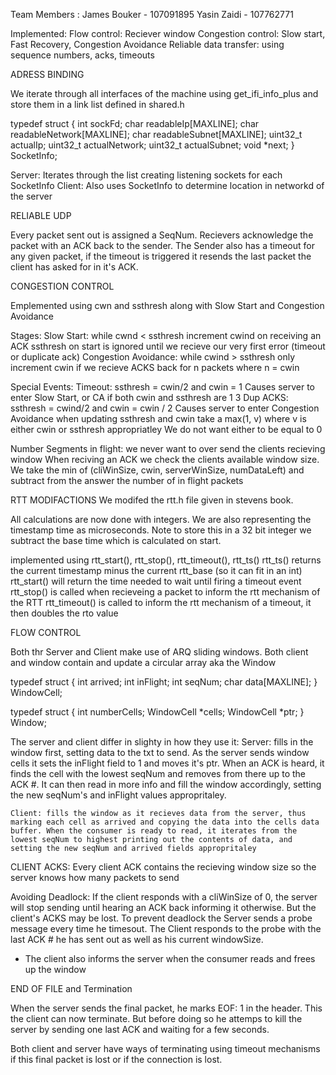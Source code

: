Team Members : 
James Bouker  - 107091895
Yasin Zaidi   - 107762771 

Implemented:
  Flow control: Reciever window
  Congestion control: Slow start, Fast Recovery, Congestion Avoidance
  Reliable data transfer: using sequence numbers, acks, timeouts

ADRESS BINDING

  We iterate through all interfaces of the machine using get_ifi_info_plus and store them in a link list defined in shared.h

  typedef struct {
      int sockFd;
      char readableIp[MAXLINE];
      char readableNetwork[MAXLINE];
      char readableSubnet[MAXLINE];
      uint32_t actualIp;
      uint32_t actualNetwork;
      uint32_t actualSubnet;
      void *next; 
  } SocketInfo;

  Server: Iterates through the list creating listening sockets for each SocketInfo
  Client: Also uses SocketInfo to determine location in networkd of the server 

RELIABLE UDP

  Every packet sent out is assigned a SeqNum. Recievers acknowledge the packet with an ACK back to the sender.
  The Sender also has a timeout for any given packet, if the timeout is triggered it resends the last packet the client has asked for in it's ACK.

CONGESTION CONTROL

  Emplemented using cwn and ssthresh along with Slow Start and Congestion Avoidance

  Stages:
    Slow Start: while cwnd < ssthresh increment cwind on receiving an ACK
      ssthresh on start is ignored until we recieve our very first error (timeout or duplicate ack)
    Congestion Avoidance: while cwind > ssthresh
      only increment cwin if we recieve ACKS back for n packets where n = cwin

  Special Events:
    Timeout: ssthresh = cwin/2 and cwin = 1 
      Causes server to enter Slow Start, or CA if both cwin and ssthresh are 1
    3 Dup ACKS: ssthresh = cwind/2 and cwin = cwin / 2
      Causes server to enter Congestion Avoidance
    when updating ssthresh and cwin take a max(1, v) where v is either cwin or ssthresh appropriatley
    We do not want either to be equal to 0

  Number Segments in flight: we never want to over send the clients recieving window
  When reciving an ACK we check the clients available window size. 
  We take the min of (cliWinSize, cwin, serverWinSize, numDataLeft) and subtract from the answer the number of in flight packets

RTT MODIFACTIONS
  We modifed the rtt.h file given in stevens book.

  All calculations are now done with integers. We are also representing the timestamp time as microseconds.
  Note to store this in a 32 bit integer we subtract the base time which is calculated on start.

  implemented using rtt_start(), rtt_stop(), rtt_timeout(), rtt_ts()
  rtt_ts()      returns the current timestamp minus the current rtt_base (so it can fit in an int)
  rtt_start()   will return the time needed to wait until firing a timeout event
  rtt_stop()    is called when recieveing a packet to inform the rtt mechanism of the RTT
  rtt_timeout() is called to inform the rtt mechanism of a timeout, it then doubles the rto value

FLOW CONTROL

  Both thr Server and Client make use of ARQ sliding windows. Both client and window contain and update a circular array aka the Window

  typedef struct {
    int arrived;
    int inFlight;
    int seqNum;
    char data[MAXLINE];
  } WindowCell;

  typedef struct {
      int numberCells;
      WindowCell *cells;
      WindowCell *ptr;
  } Window; 

  The server and client differ in slighty in how they use it:
    Server: fills in the window first, setting data to the txt to send. As the server sends window cells it sets the inFlight field to 1 and moves it's ptr. When an ACK is heard, it finds the cell with the lowest seqNum and removes from there up to the ACK #. It can then read in more info and fill the window accordingly, setting the new seqNum's and inFlight values appropritaley.
    
    Client: fills the window as it recieves data from the server, thus marking each cell as arrived and copying the data into the cells data buffer. When the consumer is ready to read, it iterates from the lowest seqNum to highest printing out the contents of data, and setting the new seqNum and arrived fields appropritaley

  CLIENT ACKS: Every client ACK contains the recieving window size so the server knows how many packets to send

  Avoiding Deadlock: If the client responds with a cliWinSize of 0, the server will stop sending until hearing an ACK back informing it otherwise.
  But the client's ACKS may be lost. To prevent deadlock the Server sends a probe message every time he timesout. The Client responds to the probe with the last ACK # he has sent out as well as his current windowSize. 

  - The client also informs the server when the consumer reads and frees up the window

END OF FILE and Termination

  When the server sends the final packet, he marks EOF: 1 in the header. This the client can now terminate.
  But before doing so he attemps to kill the server by sending one last ACK and waiting for a few seconds. 

  Both client and server have ways of terminating using timeout mechanisms if this final packet is lost or if the connection is lost.
